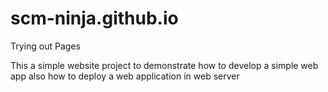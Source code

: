 # scm-ninja.github.io
Trying out Pages

This a simple website project
to demonstrate how to develop a simple web app
also how to deploy a web application in web server 

